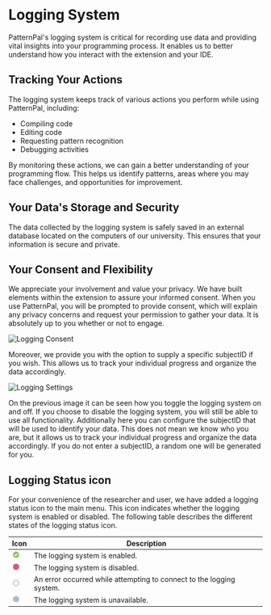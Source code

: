 # Logging System

PatternPal's logging system is critical for recording use data and providing vital insights into your programming process. It enables us to better understand how you interact with the extension and your IDE.

## Tracking Your Actions

The logging system keeps track of various actions you perform while using PatternPal, including:

- Compiling code
- Editing code
- Requesting pattern recognition
- Debugging activities

By monitoring these actions, we can gain a better understanding of your programming flow. This helps us identify patterns, areas where you may face challenges, and opportunities for improvement.

## Your Data's Storage and Security

The data collected by the logging system is safely saved in an external database located on the computers of our university. This ensures that your information is secure and private.

## Your Consent and Flexibility

We appreciate your involvement and value your privacy. We have built elements within the extension to assure your informed consent. When you use PatternPal, you will be prompted to provide consent, which will explain any privacy concerns and request your permission to gather your data. It is absolutely up to you whether or not to engage.

![Logging Consent](../images/LoggingConsent.png)

Moreover, we provide you with the option to supply a specific subjectID if you wish. This allows us to track your individual progress and organize the data accordingly.

![Logging Settings](../images/LoggingSettings.png)

On the previous image it can be seen how you toggle the logging system on and off. If you choose to disable the logging system, you will still be able to use all functionality. Additionally here you can configure the subjectID that will be used to identify your data. This does not mean we know who you are, but it allows us to track your individual progress and organize the data accordingly. If you do not enter a subjectID, a random one will be generated for you.

## Logging Status icon

For your convenience of the researcher and user, we have added a logging status icon to the main menu. This icon indicates whether the logging system is enabled or disabled.  The following table describes the different states of the logging status icon.

| Icon | Description |
| --- | --- |
| ![Logging Status Icon](../images/OnlineStatusAvailable.png) | The logging system is enabled. |
| ![Logging Status Icon](../images/OnlineStatusNoLog.png) | The logging system is disabled. |
| ![Logging Status Icon](../images/OnlineStatusError.png) | An error occurred while attempting to connect to the logging system. |
| ![Logging Status Icon](../images/OnlineStatusOffline.png) | The logging system is unavailable. |
